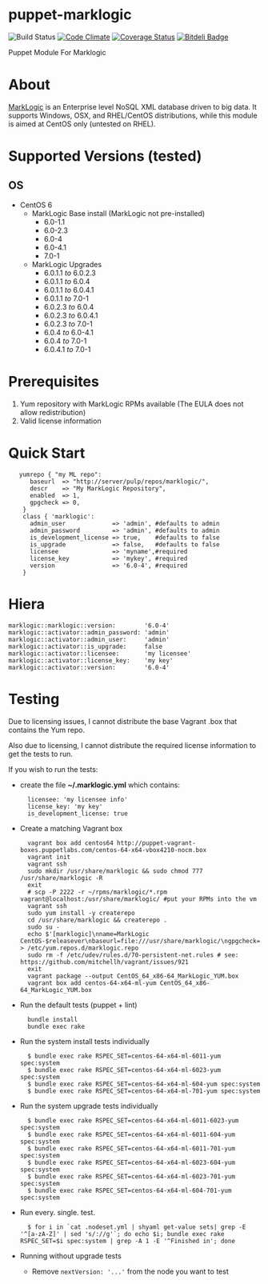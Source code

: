puppet-marklogic
================
![Build Status](https://travis-ci.org/myoung34/puppet-marklogic.png?branch=master,dev)&nbsp;[![Code Climate](https://codeclimate.com/github/myoung34/puppet-marklogic.png)](https://codeclimate.com/github/myoung34/puppet-marklogic)&nbsp;[![Coverage Status](https://coveralls.io/repos/myoung34/puppet-marklogic/badge.png)](https://coveralls.io/r/myoung34/puppet-marklogic)&nbsp;[![Bitdeli Badge](https://d2weczhvl823v0.cloudfront.net/myoung34/puppet-marklogic/trend.png)](https://bitdeli.com/free "Bitdeli Badge")

Puppet Module For Marklogic

About
=====

[MarkLogic](http://www.marklogic.com) is an Enterprise level NoSQL XML database driven to big data. It supports Windows, OSX, and RHEL/CentOS distributions, while this module is aimed at CentOS only (untested on RHEL).

Supported Versions (tested)
=================
## OS ##
* CentOS 6
    * MarkLogic Base install (MarkLogic not pre-installed)
        * 6.0-1.1 
        * 6.0-2.3 
        * 6.0-4
        * 6.0-4.1
        * 7.0-1
    * MarkLogic Upgrades 
        * 6.0.1.1 *to* 6.0.2.3
        * 6.0.1.1 *to* 6.0.4
        * 6.0.1.1 *to* 6.0.4.1
        * 6.0.1.1 *to* 7.0-1
        * 6.0.2.3 *to* 6.0.4
        * 6.0.2.3 *to* 6.0.4.1
        * 6.0.2.3 *to* 7.0-1
        * 6.0.4   *to* 6.0-4.1
        * 6.0.4   *to* 7.0-1
        * 6.0.4.1 *to* 7.0-1

Prerequisites
=============

1. Yum repository with MarkLogic RPMs available (The EULA does not allow redistribution)
1. Valid license information

Quick Start
===========

       yumrepo { "my ML repo":
          baseurl  => "http://server/pulp/repos/marklogic/",
          descr    => "My MarkLogic Repository",
          enabled  => 1,
          gpgcheck => 0,
        }
        class { 'marklogic':
          admin_user             => 'admin', #defaults to admin
          admin_password         => 'admin', #defaults to admin
          is_development_license => true,    #defaults to false
          is_upgrade             => false,   #defaults to false
          licensee               => 'myname',#required
          license_key            => 'mykey', #required
          version                => '6.0-4', #required
        }

Hiera
=====

    marklogic::marklogic::version:        '6.0-4'
    marklogic::activator::admin_password: 'admin'
    marklogic::activator::admin_user:     'admin'
    marklogic::activator::is_upgrade:     false
    marklogic::activator::licensee:       'my licensee'
    marklogic::activator::license_key:    'my key'
    marklogic::activator::version:        '6.0-4'
    
Testing
=====

Due to licensing issues, I cannot distribute the base Vagrant .box that contains the Yum repo.

Also due to licensing, I cannot distribute the required license information to get the tests to run.

If you wish to run the tests:

* create the file **~/.marklogic.yml** which contains:

        licensee: 'my licensee info'
        license_key: 'my key'
        is_development_license: true

* Create a matching Vagrant box

        vagrant box add centos64 http://puppet-vagrant-boxes.puppetlabs.com/centos-64-x64-vbox4210-nocm.box
        vagrant init
        vagrant ssh
        sudo mkdir /usr/share/marklogic && sudo chmod 777 /usr/share/marklogic -R
        exit
        # scp -P 2222 -r ~/rpms/marklogic/*.rpm vagrant@localhost:/usr/share/marklogic/ #put your RPMs into the vm
        vagrant ssh
        sudo yum install -y createrepo
        cd /usr/share/marklogic && createrepo .
        sudo su -
        echo $'[marklogic]\nname=MarkLogic CentOS-$releasever\nbaseurl=file:///usr/share/marklogic/\ngpgcheck=0\nenabled=1' > /etc/yum.repos.d/marklogic.repo
        sudo rm -f /etc/udev/rules.d/70-persistent-net.rules # see: https://github.com/mitchellh/vagrant/issues/921
        exit
        vagrant package --output CentOS_64_x86-64_MarkLogic_YUM.box
        vagrant box add centos-64-x64-ml-yum CentOS_64_x86-64_MarkLogic_YUM.box

* Run the default tests (puppet + lint)

        bundle install
        bundle exec rake
        
* Run the system install tests individually

        $ bundle exec rake RSPEC_SET=centos-64-x64-ml-6011-yum spec:system
        $ bundle exec rake RSPEC_SET=centos-64-x64-ml-6023-yum spec:system
        $ bundle exec rake RSPEC_SET=centos-64-x64-ml-604-yum spec:system
        $ bundle exec rake RSPEC_SET=centos-64-x64-ml-701-yum spec:system
        
* Run the system upgrade tests individually

        $ bundle exec rake RSPEC_SET=centos-64-x64-ml-6011-6023-yum spec:system
        $ bundle exec rake RSPEC_SET=centos-64-x64-ml-6011-604-yum spec:system
        $ bundle exec rake RSPEC_SET=centos-64-x64-ml-6011-701-yum spec:system
        $ bundle exec rake RSPEC_SET=centos-64-x64-ml-6023-604-yum spec:system
        $ bundle exec rake RSPEC_SET=centos-64-x64-ml-6023-701-yum spec:system
        $ bundle exec rake RSPEC_SET=centos-64-x64-ml-604-701-yum spec:system

* Run every. single. test.

        $ for i in `cat .nodeset.yml | shyaml get-value sets| grep -E '^[a-zA-Z]' | sed 's/://g'`; do echo $i; bundle exec rake RSPEC_SET=$i spec:system | grep -A 1 -E '^Finished in'; done

* Running without upgrade tests
  * Remove ```nextVersion: '...'``` from the node you want to test


